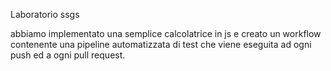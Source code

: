Laboratorio ssgs

abbiamo implementato una semplice calcolatrice in js e creato un workflow contenente una pipeline automatizzata di test che viene eseguita ad ogni push ed a ogni pull request.
